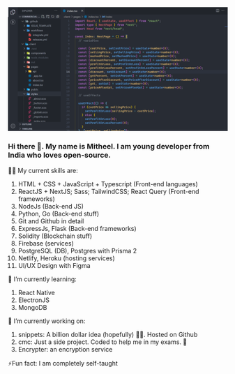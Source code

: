 <img src="https://github.com/mitheelgajare/mitheelgajare/blob/main/Screenshot%20(40).png">

### Hi there 👋. My name is Mitheel. I am young developer from India who loves open-source.

🤹‍♂️ My current skills are:
1. HTML + CSS + JavaScript + Typescript (Front-end languages)
2. ReactJS + NextJS; Sass; TailwindCSS; React Query (Front-end frameworks)
3. NodeJs (Back-end JS)
4. Python, Go (Back-end stuff)
5. Git and Github in detail
6. ExpressJs, Flask (Back-end frameworks)
7. Solidity (Blockchain stuff)
8. Firebase (services)
9. PostgreSQL (DB), Postgres with Prisma 2
10. Netlify, Heroku (hosting services)
11. UI/UX Design with Figma

🌱 I’m currently learning:
1. React Native
2. ElectronJS
3. MongoDB

🔭 I’m currently working on:
1. snippets: A billion dollar idea (hopefully) 🤑💲. Hosted on Github
2. cmc: Just a side project. Coded to help me in my exams. 🏫
3. Encrypter: an encryption service

⚡Fun fact:
I am completely self-taught





